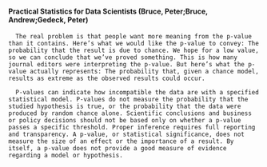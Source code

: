 #### Practical Statistics for Data Scientists (Bruce, Peter;Bruce, Andrew;Gedeck, Peter)
      The real problem is that people want more meaning from the p-value than it contains. Here’s what we would like the p-value to convey: The probability that the result is due to chance. We hope for a low value, so we can conclude that we’ve proved something. This is how many journal editors were interpreting the p-value. But here’s what the p-value actually represents: The probability that, given a chance model, results as extreme as the observed results could occur.

      P-values can indicate how incompatible the data are with a specified statistical model. P-values do not measure the probability that the studied hypothesis is true, or the probability that the data were produced by random chance alone. Scientific conclusions and business or policy decisions should not be based only on whether a p-value passes a specific threshold. Proper inference requires full reporting and transparency. A p-value, or statistical significance, does not measure the size of an effect or the importance of a result. By itself, a p-value does not provide a good measure of evidence regarding a model or hypothesis.

